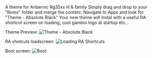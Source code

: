 A theme for Anbernic Rg35xx H & family
Simply drag and drop to your "Roms" folder and merge the content.
Navigate to Apps and look for "Theme - Absolute Black"
Your new theme will instal with a useful RA shortcut screen on loading, cool gamboi logo at startup etc...

Theme Preview:
![Theme - Absolute Black](https://github.com/user-attachments/assets/989aaf62-c215-43ca-89c5-624f8c410bdc)


RA shotcuts loadscreen:
![Loading RA Shortcuts](https://github.com/user-attachments/assets/a483e3a8-90f0-4547-8c1b-cf3aa2c23907)

Boot screen:
![Boot](https://github.com/user-attachments/assets/40a4450c-9727-4779-8602-4c562e46b286)
